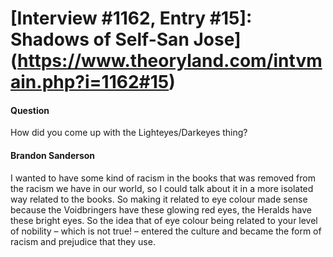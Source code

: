 # [Interview #1162, Entry #15]: Shadows of Self-San Jose](https://www.theoryland.com/intvmain.php?i=1162#15)

#### Question

How did you come up with the Lighteyes/Darkeyes thing?

#### Brandon Sanderson

I wanted to have some kind of racism in the books that was removed from the racism we have in our world, so I could talk about it in a more isolated way related to the books. So making it related to eye colour made sense because the Voidbringers have these glowing red eyes, the Heralds have these bright eyes. So the idea that of eye colour being related to your level of nobility – which is not true! – entered the culture and became the form of racism and prejudice that they use.

